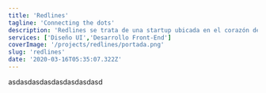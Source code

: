 ```yaml
---
title: 'Redlines'
tagline: 'Connecting the dots'
description: 'Redlines se trata de una startup ubicada en el corazón de la tecnología, Silicon Valley, en Estados Unidos. Su misión es conectar a las personas, generando relaciones más significativas y nuevas oportunidades de negocio. En este proyecto, de lo que nos ocupamos fue del diseño y el desarrollo del sitio institucional, desde el cuál se puede contratar el servicio.'
services: ['Diseño UI','Desarrollo Front-End']
coverImage: '/projects/redlines/portada.png'
slug: 'redlines'
date: '2020-03-16T05:35:07.322Z'
---
```


asdasdasdasdasdasdasdasd